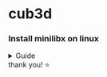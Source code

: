 # cub3d

### Install minilibx on linux
<details>
<summary>Guide</summary>  
<br>
  
[MiniLibX from Paris students](https://github.com/42Paris/minilibx-linux)  
```  
git clone https://github.com/42Paris/minilibx-linux.git && cd minilibx-linux && make
```  
Manual install on Linux  
install libmlx.a
```
sudo cp libmlx.a /usr/local/lib 
```
install mlx.h and mlx_int.h
```
sudo mkdir /usr/local/include/mlx/ && sudo cp mlx.h mlx_int.h /usr/local/include/mlx/
```
install man1 and man3 file
```
sudo cp man/ /usr/local/
```   

</details>
thank you! ⭐
